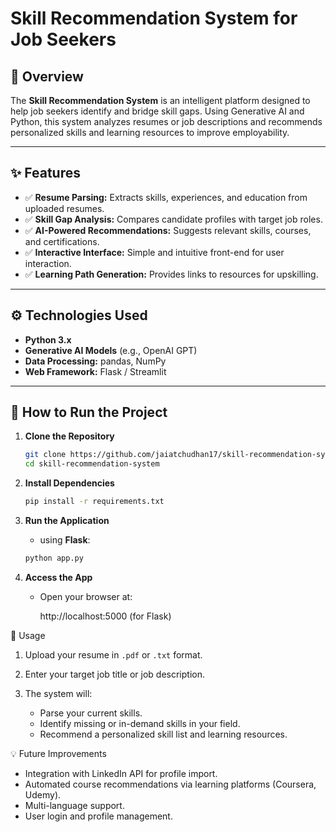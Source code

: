 # Skill Recommendation System for Job Seekers

## 📌 Overview

The **Skill Recommendation System** is an intelligent platform designed to help job seekers identify and bridge skill gaps. Using Generative AI and Python, this system analyzes resumes or job descriptions and recommends personalized skills and learning resources to improve employability.

---

## ✨ Features

* ✅ **Resume Parsing:** Extracts skills, experiences, and education from uploaded resumes.
* ✅ **Skill Gap Analysis:** Compares candidate profiles with target job roles.
* ✅ **AI-Powered Recommendations:** Suggests relevant skills, courses, and certifications.
* ✅ **Interactive Interface:** Simple and intuitive front-end for user interaction.
* ✅ **Learning Path Generation:** Provides links to resources for upskilling.

---

## ⚙️ Technologies Used

* **Python 3.x**
* **Generative AI Models** (e.g., OpenAI GPT)
* **Data Processing:** pandas, NumPy
* **Web Framework:** Flask / Streamlit

---

## 🚀 How to Run the Project

1. **Clone the Repository**

   ```bash
   git clone https://github.com/jaiatchudhan17/skill-recommendation-system.git
   cd skill-recommendation-system
   ```

2. **Install Dependencies**

   ```bash
   pip install -r requirements.txt
   ```

3. **Run the Application**

  
   *  using **Flask**:

     ```bash
     python app.py
     ```

4. **Access the App**

   * Open your browser at:

     http://localhost:5000   (for Flask)

 📝 Usage

1. Upload your resume in `.pdf` or `.txt` format.
2. Enter your target job title or job description.
3. The system will:

   * Parse your current skills.
   * Identify missing or in-demand skills in your field.
   * Recommend a personalized skill list and learning resources.

 💡 Future Improvements

* Integration with LinkedIn API for profile import.
* Automated course recommendations via learning platforms (Coursera, Udemy).
* Multi-language support.
* User login and profile management.
